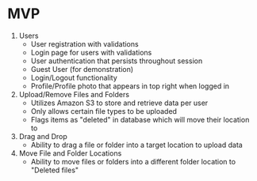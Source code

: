# MVP

1. Users
    * User registration with validations
    * Login page for users with validations
    * User authentication that persists throughout session
    * Guest User (for demonstration)
    * Login/Logout functionality
    * Profile/Profile photo that appears in top right when logged in
2. Upload/Remove Files and Folders
    * Utilizes Amazon S3 to store and retrieve data per user
    * Only allows certain file types to be uploaded
    * Flags items as "deleted" in database which will move their location to
3. Drag and Drop
    * Ability to drag a file or folder into a target location to upload data
4. Move File and Folder Locations
    * Ability to move files or folders into a different folder location to "Deleted files"
